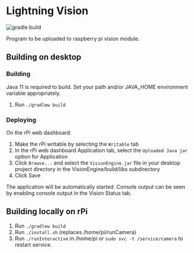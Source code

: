 # Lightning Vision

![gradle build](https://github.com/edurso/lightning-vision/workflows/gradle%20build/badge.svg)

Program to be uploaded to raspberry pi vision module.

## Building on desktop

### Building

Java 11 is required to build.  Set your path and/or JAVA_HOME environment
variable appropriately.

1) Run `./gradlew build`

### Deploying

On the rPi web dashboard:

1) Make the rPi writable by selecting the `Writable` tab
2) In the rPi web dashboard Application tab, select the `Uploaded Java jar`
   option for Application
3) Click `Browse...` and select the `VisionEngine.jar` file in
   your desktop project directory in the VisionEngine/build/libs subdirectory
4) Click Save

The application will be automatically started.  Console output can be seen by
enabling console output in the Vision Status tab.

## Building locally on rPi

1) Run `./gradlew build`
2) Run `./install.sh` (replaces /home/pi/runCamera)
3) Run `./runInteractive` in /home/pi or `sudo svc -t /service/camera` to
   restart service.
